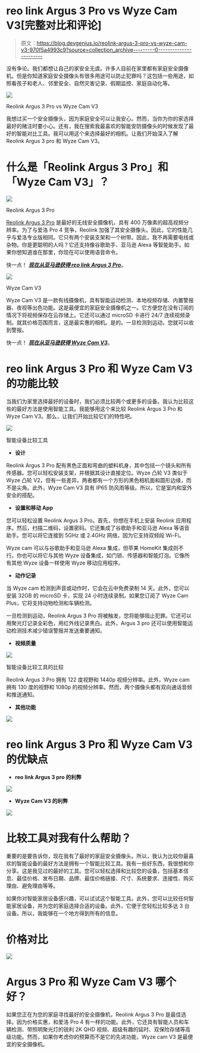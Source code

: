 # reo link Argus 3 Pro vs Wyze Cam V3[完整对比和评论]

> 原文：<https://blog.devgenius.io/reolink-argus-3-pro-vs-wyze-cam-v3-970f5a4993c9?source=collection_archive---------0----------------------->

没有争论。我们都想让自己的家安全无虞。许多人目前在家里都有家庭安全摄像机。但是你知道家庭安全摄像头有很多用途可以防止犯罪吗？这包括一些用途，如照看孩子和老人、邻里安全、自然灾害记录、假期监控、家庭自动化等。

![](img/9d84fab468f78eafa772aa181ae7fc98.png)

Reolink Argus 3 Pro vs Wyze Cam V3

我想过买一个安全摄像头，因为家庭安全可以让我安心。然而，当你为你的家选择最好的赌注时要小心。还有，我在搜索我最喜欢的智能安防摄像头的时候发现了最好的智能对比工具。我可以用这个来选择最好的相机。让我们开始深入了解 Reolink Argus 3 pro 和 Wyze Cam V3。

# **什么是「Reolink Argus 3 Pro」和「Wyze Cam V3」？**

![](img/a020f0e4e0a606206d6a4f6b92280ab9.png)

Reolink Argus 3 Pro

[Reolink Argus 3 Pro](https://kodmy.com/best-home-security-cameras/#Reolink-Argus-3-Pro) 是最好的无线安全摄像机，具有 400 万像素的超高视频分辨率。为了与爱洛 Pro 4 竞争，Reolink 加强了其安全摄像头。因此，它的性能几乎与爱洛专业版相同。它只有两个安装支架和一个树带。因此，我不再需要电线或杂物。你是更聪明的人吗？它还支持像谷歌助手、亚马逊 Alexa 等智能助手。如果你想知道谁在那里，你现在可以使用语音命令。

快一点！ [***现在从亚马逊获得 reo link Argus 3 Pro***](https://amzn.to/3lVIs8p)。

![](img/2c7b854c405e3c6b2a4a9b91cb78a3d3.png)

Wyze Cam V3

Wyze Cam V3 是一款有线摄像机，具有智能运动检测、本地视频存储、内置警报器、夜视等出色功能。这是最便宜的家庭安全摄像机之一。它方便您在没有订阅的情况下将视频保存在云存储上。它还可以通过 microSD 卡进行 24/7 连续视频录制。就其价格范围而言，这是最实惠的相机。是的。一旦检测到运动，您就可以收到警报。

快一点！ [***现在从亚马逊获得 Wyze Cam V3***](https://amzn.to/3o0WHLu)。

# **reo link Argus 3 Pro 和 Wyze Cam V3 的功能比较**

当我们为家里选择最好的设备时，我们必须比较两个或更多的设备。我认为比较这些的最好方法是使用智能工具。我能够用这个来比较 Reolink Argus 3 Pro 和 Wyze Cam V3。那么，让我们开始比较它们的特性吧。

![](img/ffae5d7ab3b44ff0ccd623f22596f0e6.png)

智能设备比较工具

*   **设计**

Reolink Argus 3 Pro 配有黑色正面和弯曲的塑料机身，其中包括一个镜头和所有传感器。您可以轻松安装支架，并根据其设计直接定位。Wyze 凸轮 V3 类似于 Wyze 凸轮 V2，但有一些差异。两者都有一个方形的黑色相机面和圆形边缘，而不是尖角。此外，Wyze Cam V3 具有 IP65 防风雨等级。所以，它是室内和室外安全的搭配。

*   **设置和移动 App**

您可以轻松设置 Reolink Argus 3 Pro。首先，你想在手机上安装 Reolink 应用程序。然后，扫描二维码，设置密码。它还集成了谷歌助手和亚马逊 Alexa 等语音助手。您可以将它连接到 5GHz 或 2.4GHz 网络，因为它支持双频段 Wi-Fi。

Wyze cam 可以与谷歌助手和亚马逊 Alexa 集成，但苹果 HomeKit 集成则不行。你也可以将它与其他 Wyze 设备集成，如门锁、传感器和智能灯泡。它像所有其他 Wyze 设备一样使用 Wyze 移动应用程序。

*   **动作记录**

当 Wyze cam 检测到声音或动作时，它会在云中免费录制 14 天。此外，您可以安装 32GB 的 microSD 卡，实现 24 小时连续录制。如果您订阅了 Wyze Cam Plus，它将支持动物检测和车辆检测。

一旦检测到运动，Reolink Argus 3 Pro 将被触发，您将能够阻止犯罪。它还可以用聚光灯记录全彩色，用红外线记录黑白。此外，Argus 3 pro 还可以使用智能运动检测技术减少错误警报并发送重要通知。

*   **视频质量**

![](img/ac6b8b4ef1f0590bc16c96357a72167b.png)

智能设备比较工具的比较

Reolink Argus 3 Pro 拥有 122 度视野和 1440p 视频分辨率。此外，Wyze cam 拥有 130 度的视野和 1080p 的视频分辨率。然而，两个摄像头都有双向通话音频和推送通知。

*   **其他功能**

![](img/897204f7bfce04819a6e3610e8d3a5b9.png)

# **reo link Argus 3 Pro 和 Wyze Cam V3 的优缺点**

*   **reo link Argus 3 pro 的利弊**

![](img/ea29406ab527389499afa530cecad613.png)

*   **Wyze Cam V3 的利弊**

![](img/f03537b73a8fae3d5403af2ebd5a877a.png)

# **比较工具对我有什么帮助？**

重要的是要告诉你，现在我有了最好的家庭安全摄像头。所以，我认为比较你最喜欢的智能设备的最好方法是拥有一个智能比较工具。我有一些好东西，我很想和你分享。这是我见过的最好的工具。您可以轻松选择和比较您的设备，包括基本信息、最佳价格、发布日期、品牌、最佳价格链接、尺寸、系统要求、连接性、购买理由、避免理由等等。

如果你对智能家居设备感兴趣，可以试试这个智能工具。此外，您可以比较任何智能家居设备，并为您的家庭选择合适的设备。此外，它便于您轻松比较多达 3 台设备。所以，我能够在一个地方得到所有的信息。

# **价格对比**

![](img/5540331e58402bbd5e0c6fc52f443551.png)

# **Argus 3 Pro 和 Wyze Cam V3 哪个好？**

如果您正在为您的家庭寻找最好的安全摄像机，Reolink Argus 3 Pro 是最佳选择。因为价格实惠，和爱洛 Pro 4 有一样的功能。此外，它还具有智能人员和车辆检测、带照明聚光灯的锐利 2K QHD 视频、超级有趣的延时、双保险存储等高级功能。然而，如果你考虑你的预算而不是它的先进功能，Wyze cam V3 是最便宜的安全摄像机。